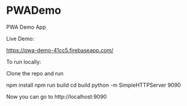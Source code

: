 # PWADemo
PWA Demo App

Live Demo:

https://pwa-demo-41cc5.firebaseapp.com/

To run locally:

Clone the repo and run

npm install
npm run build
cd build
python -m SimpleHTTPServer 9090


Now you can go to http://localhost:9090
